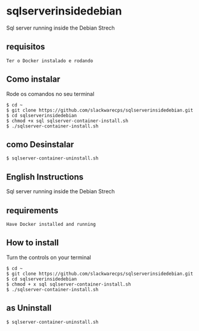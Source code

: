 # sqlserverinsidedebian
Sql server running inside the Debian Strech

## requisitos
    Ter o Docker instalado e rodando

## Como instalar 

Rode os comandos no seu terminal

    $ cd ~
    $ git clone https://github.com/slackwarecps/sqlserverinsidedebian.git
    $ cd sqlserverinsidedebian
    $ chmod +x sql sqlserver-container-install.sh
    $ ./sqlserver-container-install.sh

## como Desinstalar

    $ sqlserver-container-uninstall.sh

    
## English Instructions

Sql server running inside the Debian Strech

## requirements
    Have Docker installed and running

## How to install

Turn the controls on your terminal

    $ cd ~
    $ git clone https://github.com/slackwarecps/sqlserverinsidedebian.git
    $ cd sqlserverinsidedebian
    $ chmod + x sql sqlserver-container-install.sh    
    $ ./sqlserver-container-install.sh

## as Uninstall

    $ sqlserver-container-uninstall.sh
